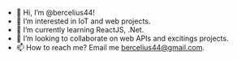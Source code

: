 - 👋 Hi, I’m @bercelius44!
- 👀 I’m interested in IoT and web projects.
- 🌱 I’m currently learning ReactJS, .Net.
- 💞️ I’m looking to collaborate on web APIs and excitings projects.
- 📫 How to reach me? Email me bercelius44@gmail.com.

<!---
bercelius44/bercelius44 is a ✨ special ✨ repository because its `README.md` (this file) appears on your GitHub profile.
You can click the Preview link to take a look at your changes.
--->
